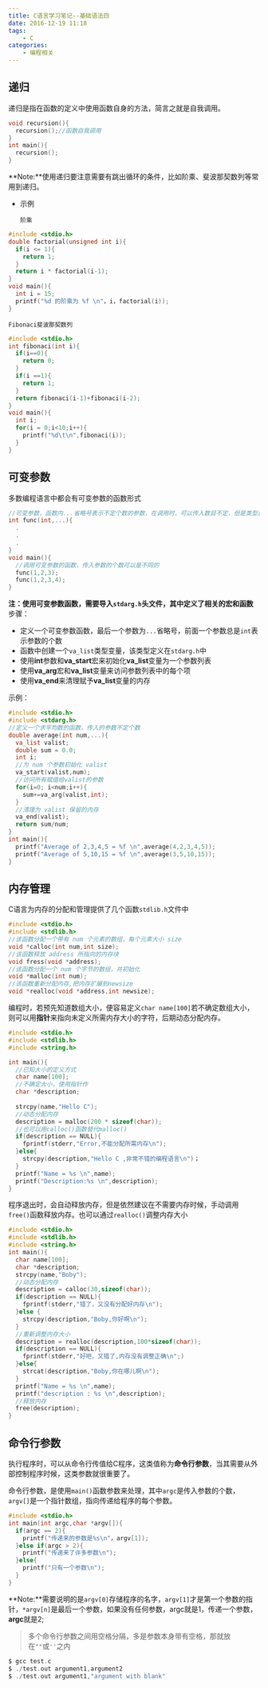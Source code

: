```yaml
---
title: C语言学习笔记--基础语法四
date: 2016-12-19 11:18
tags: 
    - C
categories:
    - 编程相关
---
```


## 递归

递归是指在函数的定义中使用函数自身的方法，简言之就是自我调用。

```C
void recursion(){
  recursion();//函数自我调用
}
int main(){
  recursion();
}
```

**Note:**使用递归要注意需要有跳出循环的条件，比如阶乘、斐波那契数列等常用到递归。

- 示例

  `阶乘`

```C
#include <stdio.h>
double factorial(unsigned int i){
  if(i <= 1){
    return 1;
  }
  return i * factorial(i-1);
}
void main(){
  int i = 15;
  printf("%d 的阶乘为 %f \n"，i，factorial(i));
}
```

`Fibonaci斐波那契数列`

```C
#include <stdio.h>
int fibonaci(int i){
  if(i==0){
    return 0;
  }
  if(i ==1){
    return 1;
  }
  return fibonaci(i-1)+fibonaci(i-2);
}
void main(){
  int i;
  for(i = 0;i<10;i++){
    printf("%d\t\n",fibonaci(i));
  }
}
```

## 可变参数

多数编程语言中都会有可变参数的函数形式

```C
//可变参数，函数内...省略号表示不定个数的参数，在调用时，可以传入数目不定，但是类型总是一致的。
int func(int,...){
  .
  .
  .
}
void main(){
  //调用可变参数的函数，传入参数的个数可以是不同的
  func(1,2,3);
  func(1,2,3,4);
}
```

**注：**使用可变参数函数，需要导入`stdarg.h`头文件，其中定义了相关的**宏和函数**步骤：

- 定义一个可变参数函数，最后一个参数为`...`省略号，前面一个参数总是`int`表示参数的个数
- 函数中创建一个`va_list`类型变量，该类型定义在`stdarg.h`中
- 使用**int**参数和**va_start**宏来初始化**va_list**变量为一个参数列表
- 使用**va_arg**宏和**va_list**变量来访问参数列表中的每个项
- 使用**va_end**来清理赋予**va_list**变量的内存

示例：

```C
#include <stdio.h>
#include <stdarg.h>
//定义一个求平均数的函数，传入的参数不定个数
double average(int num,...){
  va_list valist;
  double sum = 0.0;
  int i;
  //为 num 个参数初始化 valist
  va_start(valist,num);
  //访问所有赋值给valist的参数
  for(i=0; i<num;i++){
    sum+=va_arg(valist,int);
  }
  //清理为 valist 保留的内存
  va_end(valist);
  return sum/num;
}
int main(){
  printf("Average of 2,3,4,5 = %f \n",average(4,2,3,4,5));
  printf("Average of 5,10,15 = %f \n",average(3,5,10,15));
}
```

## 内存管理

C语言为内存的分配和管理提供了几个函数`stdlib.h`文件中

```C
#include <stdio.h>
#include <stdlib.h>
//该函数分配一个带有 num 个元素的数组，每个元素大小 size
void *calloc(int num,int size);
//该函数释放 address 所指向的内存块
void fress(void *address);
//该函数分配一个 num 个字节的数组，并初始化
void *malloc(int num);
//该函数重新分配内存,把内存扩展到newsize
void *realloc(void *address,int newsize);
```

编程时，若预先知道数组大小，便容易定义`char name[100]`若不确定数组大小，则可以用**指针**来指向未定义所需内存大小的字符，后期动态分配内存。

```C
#include <stdio.h>
#include <stdlib.h>
#include <string.h>

int main(){
  //已知大小的定义方式
  char name[100];
  //不确定大小，使用指针作
  char *description;
  
  strcpy(name,"Hello C");
  //动态分配内存
  description = malloc(200 * sizeof(char));
  //也可以用calloc()函数替代malloc()
  if(description == NULL){
    fprintf(stderr,"Error,不能分配所需内存\n");
  }else{
    strcpy(description,"Hello C ,非常不错的编程语言\n")；
  }
  printf("Name = %s \n",name);
  printf("Description:%s \n",description);
}
```

程序退出时，会自动释放内存，但是依然建议在不需要内存时候，手动调用`free()`函数释放内存。也可以通过`realloc()`调整内存大小

```C
#include <stdio.h>
#include <stdlib.h>
#include <string.h>
int main(){
  char name[100];
  char *description;
  strcpy(name,"Boby");
  //动态分配内存
  description = calloc(30,sizeof(char));
  if(description == NULL){
    fprintf(stderr,"错了，又没有分配好内存\n");
  }else {
    strcpy(description,"Boby,你好啊\n");
  }
  //重新调整内存大小
  description = realloc(description,100*sizeof(char));
  if(description == NULL){
    fprintf(stderr,"好吧，又错了,内存没有调整正确\n";)
  }else{
  	strcat(description,"Boby,你在哪儿啊\n");  
  }
  printf("Name = %s \n",name);
  printf("description : %s \n",description);
  //释放内存
  free(description);
}
```

## 命令行参数

执行程序时，可以从命令行传值给C程序，这类值称为**命令行参数**，当其需要从外部控制程序时候，这类参数就很重要了。

命令行参数，是使用`main()`函数参数来处理，其中`argc`是传入参数的个数，`argv[]`是一个指针数组，指向传递给程序的每个参数。

```C
#include <stdio.h>
int main(int argc,char *argv[]){
  if(argc == 2){
    printf("传递来的参数是%s\n"，argv[1]);
  }else if(argc > 2){
    printf("传递来了许多参数\n");
  }else{
    printf("只有一个参数\n");
  }
}
```

**Note:**需要说明的是`argv[0]`存储程序的名字，`argv[1]`才是第一个参数的指针，`*argv[n]`是最后一个参数，如果没有任何参数，argc就是1，传递一个参数，**argc**就是2;

> 多个命令行参数之间用空格分隔，多是参数本身带有空格，那就放在`""`或`''`之内

```C
$ gcc test.c
$ ./test.out argument1,argument2
$ ./test.out argument1,"argument with blank"
```